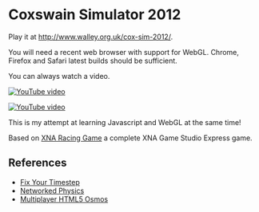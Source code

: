 Coxswain Simulator 2012
=======================

Play it at <a href="http://www.walley.org.uk/cox-sim-2012/">http://www.walley.org.uk/cox-sim-2012/</a>.

You will need a recent web browser with support for WebGL. Chrome, Firefox and Safari latest builds should be sufficient.

You can always watch a video.

<a href="http://www.youtube.com/watch?v=_G5Tbw_gorA"><img src="http://i4.ytimg.com/vi/_G5Tbw_gorA/default.jpg" alt="YouTube video"></a>

<a href="http://www.youtube.com/watch?v=3Siv_VyzRfs"><img src="http://i4.ytimg.com/vi/3Siv_VyzRfs/default.jpg" alt="YouTube video"></a>

This is my attempt at learning Javascript and WebGL at the same time!

Based on <a href="http://exdream.com/XnaRacingGame/">XNA Racing Game</a> a complete XNA Game Studio Express game.

## References

* [Fix Your Timestep](http://gafferongames.com/game-physics/fix-your-timestep/)
* [Networked Physics](http://gafferongames.com/game-physics/networked-physics/)
* [Multiplayer HTML5 Osmos](https://github.com/borismus/osmus)


